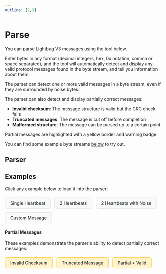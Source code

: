 ```yaml
---
outline: [2,3]
---
```


<script setup>
import ParseInput from '../../../components/Protocol/ParseInput.vue';
import { data as protocolData } from '../../../yaml-data.data.ts'

const createExampleUrl = (bytes) => {
  const url = new URL(window.location.href);
  url.searchParams.set('bytes', bytes);
  url.hash = 'parser';
  return url.toString();
}
</script>

# Parse

You can parse Lightbug V3 messages using the tool below.

Enter bytes in any format (decimal integers, hex, 0x notation, comma or space separated), and the tool will automatically detect and display any valid protocol messages found in the byte stream, and tell you information about them.

The parser can detect one or more valid messages in a byte stream, even if they are surrounded by noise bytes.

The parser can also detect and display partially correct messages:
- **Invalid checksum**: The message structure is valid but the CRC check fails
- **Truncated messages**: The message is cut off before completion
- **Malformed structure**: The message can be parsed up to a certain point

Partial messages are highlighted with a yellow border and warning badge.

You can find some example byte streams [below](#examples) to try out.

## Parser

<ParseInput :yaml-data="protocolData" />

## Examples

Click any example below to load it into the parser:

<div class="example-buttons">
  <a :href="createExampleUrl('3 14 0 13 0 0 0 1 0 6 1 84 103 57')" class="example-btn">Single Heartbeat</a>
  <a :href="createExampleUrl('3 14 0 13 0 0 0 1 0 6 1 84 103 57 3 14 0 13 0 0 0 1 0 6 1 84 103 57')" class="example-btn">2 Heartbeats</a>
  <a :href="createExampleUrl('1 8 6 55 3 14 0 13 0 0 0 1 0 6 1 84 103 57 0 0 1 2 3 3 14 0 13 0 0 0 1 0 6 1 84 103 57 9 8 7 6')" class="example-btn">2 Heartbeats with Noise</a>
  <a :href="createExampleUrl('3 19 0 148 38 1 0 201 1 3 1 0 202 3 102 111 111 112 94')" class="example-btn">Custom Message</a>
</div>

#### Partial Messages

These examples demonstrate the parser's ability to detect partially correct messages:

<div class="example-buttons">
  <a :href="createExampleUrl('3 14 0 13 0 0 0 1 0 6 1 84 99 99')" class="example-btn example-partial">Invalid Checksum</a>
  <a :href="createExampleUrl('3 14 0 13 0 0 0 1 0 6 1')" class="example-btn example-partial">Truncated Message</a>
  <a :href="createExampleUrl('3 19 0 148 38 1 0 201 1 3 1 0 0 3 14 0 13 0 0 0 1 0 6 1 84 103 57')" class="example-btn example-partial">Partial + Valid</a>
</div>

<style scoped>
.example-buttons {
  display: flex;
  gap: 12px;
  margin: 20px 0;
  flex-wrap: wrap;
}

.example-btn {
  display: inline-block;
  padding: 8px 16px;
  background-color: #f8f9fa;
  border: 1px solid #ddd;
  border-radius: 6px;
  text-decoration: none;
  color: #333;
  font-weight: 500;
  transition: all 0.2s ease;
}

.example-btn:hover {
  background-color: #3eaf7c;
  color: white;
  border-color: #3eaf7c;
}

.example-btn.example-partial {
  border-color: #ffc107;
  background-color: #fff3cd;
}

.example-btn.example-partial:hover {
  background-color: #ffc107;
  border-color: #ff9800;
  color: #333;
}

.dark .example-btn {
  background-color: #2a2a2a;
  border-color: #555;
  color: #ddd;
}

.dark .example-btn:hover {
  background-color: #3eaf7c;
  color: white;
  border-color: #3eaf7c;
}

.dark .example-btn.example-partial {
  border-color: #fbbf24;
  background-color: #664d03;
  color: #ffc107;
}

.dark .example-btn.example-partial:hover {
  background-color: #fbbf24;
  border-color: #f59e0b;
  color: #333;
}
</style>
